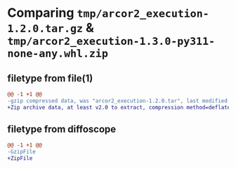 # Comparing `tmp/arcor2_execution-1.2.0.tar.gz` & `tmp/arcor2_execution-1.3.0-py311-none-any.whl.zip`

## filetype from file(1)

```diff
@@ -1 +1 @@
-gzip compressed data, was "arcor2_execution-1.2.0.tar", last modified: Wed Jan  3 13:03:08 2024, max compression
+Zip archive data, at least v2.0 to extract, compression method=deflate
```

## filetype from diffoscope

```diff
@@ -1 +1 @@
-GzipFile
+ZipFile
```

